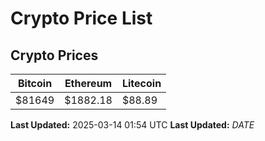 # Crypto Price List

## Crypto Prices
| Bitcoin | Ethereum | Litecoin |
| ------- | -------- | -------- |
| $81649 | $1882.18 | $88.89 |
**Last Updated:** 2025-03-14 01:54 UTC
**Last Updated:** $DATE$
